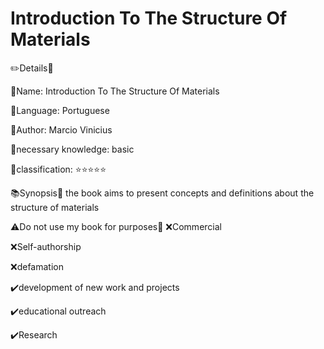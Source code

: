 # Introduction To The Structure Of Materials

✏️Details📏

🔸Name: Introduction To The Structure Of Materials

🔹Language: Portuguese

🔸Author: Marcio Vinicius

🔹necessary knowledge: basic

🔸classification: ⭐⭐⭐⭐⭐

📚Synopsis📐 the book aims to present concepts and definitions about the structure of materials

⚠️Do not use my book for purposes🚧 ❌Commercial

❌Self-authorship

❌defamation

✔️development of new work and projects

✔️educational outreach

✔️Research
